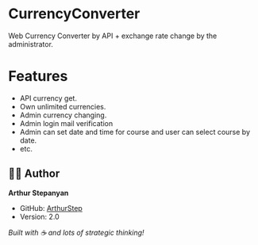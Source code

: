 # CurrencyConverter
Web Currency Converter by API + exchange rate change by the administrator.

# Features
* API currency get.
* Own unlimited currencies.
* Admin currency changing.
* Admin login mail verification
* Admin can set date and time for course and user can select course by date.
* etc.

## 👨‍💻 Author

**Arthur Stepanyan**
- GitHub: [ArthurStep](https://github.com/ArthurStep)
- Version: 2.0

*Built with ☕ and lots of strategic thinking!*
